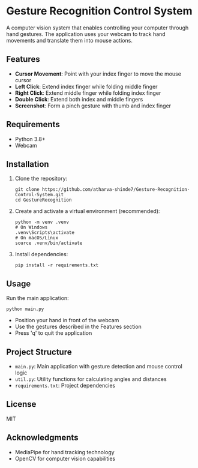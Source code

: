 # Gesture Recognition Control System

A computer vision system that enables controlling your computer through hand gestures. The application uses your webcam to track hand movements and translate them into mouse actions.

## Features

- **Cursor Movement**: Point with your index finger to move the mouse cursor
- **Left Click**: Extend index finger while folding middle finger
- **Right Click**: Extend middle finger while folding index finger
- **Double Click**: Extend both index and middle fingers
- **Screenshot**: Form a pinch gesture with thumb and index finger

## Requirements

- Python 3.8+
- Webcam

## Installation

1. Clone the repository:
   ```
   git clone https://github.com/atharva-shinde7/Gesture-Recognition-Control-System.git
   cd GestureRecognition
   ```

2. Create and activate a virtual environment (recommended):
   ```
   python -m venv .venv
   # On Windows
   .venv\Scripts\activate
   # On macOS/Linux
   source .venv/bin/activate
   ```

3. Install dependencies:
   ```
   pip install -r requirements.txt
   ```

## Usage

Run the main application:
```
python main.py
```

- Position your hand in front of the webcam
- Use the gestures described in the Features section
- Press 'q' to quit the application

## Project Structure

- `main.py`: Main application with gesture detection and mouse control logic
- `util.py`: Utility functions for calculating angles and distances
- `requirements.txt`: Project dependencies

## License

MIT

## Acknowledgments

- MediaPipe for hand tracking technology
- OpenCV for computer vision capabilities 
